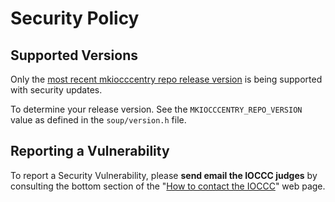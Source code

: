 # Security Policy

## Supported Versions

Only the [most recent mkiocccentry repo release version](https://github.com/ioccc-src/mkiocccentry/releases)
is being supported with security updates.

To determine your release version. See the `MKIOCCCENTRY_REPO_VERSION`
value as defined in the `soup/version.h` file.

## Reporting a Vulnerability

To report a Security Vulnerability,
please **send email the IOCCC judges** by consulting the bottom section
of the "[How to contact the IOCCC](https://www.ioccc.org/contact.html)" web page.
